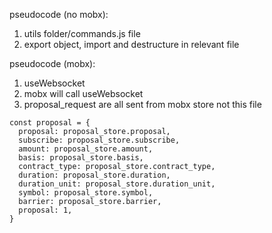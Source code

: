 pseudocode (no mobx):

1. utils folder/commands.js file
2. export object, import and destructure in relevant file

pseudocode (mobx):

1. useWebsocket
2. mobx will call useWebsocket
3. proposal_request are all sent from mobx store not this file

```
const proposal = {
  proposal: proposal_store.proposal,
  subscribe: proposal_store.subscribe,
  amount: proposal_store.amount,
  basis: proposal_store.basis,
  contract_type: proposal_store.contract_type,
  duration: proposal_store.duration,
  duration_unit: proposal_store.duration_unit,
  symbol: proposal_store.symbol,
  barrier: proposal_store.barrier,
  proposal: 1,
}
```
